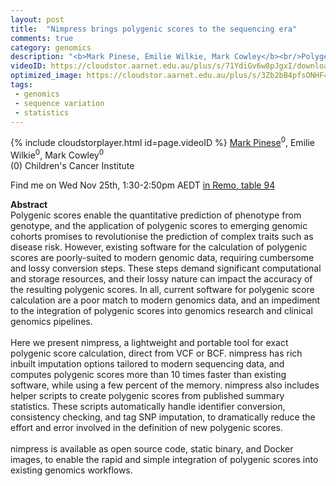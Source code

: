 ```yaml
---
layout: post
title:  "Nimpress brings polygenic scores to the sequencing era"
comments: true
category: genomics
description: "<b>Mark Pinese, Emilie Wilkie, Mark Cowley</b><br/>Polygenic scores enable the quantitative predictio..."
videoID: https://cloudstor.aarnet.edu.au/plus/s/71YdiGv6w8pJgxI/download
optimized_image: https://cloudstor.aarnet.edu.au/plus/s/3Zb2bB4pfsONHF4/download
tags:
 - genomics
 - sequence variation
 - statistics
---
```

{% include cloudstorplayer.html id=page.videoID %}
<u>Mark Pinese</u><sup>0</sup>, Emilie Wilkie<sup>0</sup>, Mark Cowley<sup>0</sup><br/>
\(0\) Children's Cancer Institute

Find me on Wed Nov 25th, 1:30-2:50pm AEDT [in Remo, table 94](https://live.remo.co/e/abacbs2020-day-2/register)

<b>Abstract</b><br/>
Polygenic scores enable the quantitative prediction of phenotype from genotype, and the application of polygenic scores to emerging genomic cohorts promises to revolutionise the prediction of complex traits such as disease risk. However, existing software for the calculation of polygenic scores are poorly-suited to modern genomic data, requiring cumbersome and lossy conversion steps. These steps demand significant computational and storage resources, and their lossy nature can impact the accuracy of the resulting polygenic scores. In all, current software for polygenic score calculation are a poor match to modern genomics data, and an impediment to the integration of polygenic scores into genomics research and clinical genomics pipelines.<br/><br/>Here we present nimpress, a lightweight and portable tool for exact polygenic score calculation, direct from VCF or BCF. nimpress has rich inbuilt imputation options tailored to modern sequencing data, and computes polygenic scores more than 10 times faster than existing software, while using a few percent of the memory. nimpress also includes helper scripts to create polygenic scores from published summary statistics. These scripts automatically handle identifier conversion, consistency checking, and tag SNP imputation, to dramatically reduce the effort and error involved in the definition of new polygenic scores.<br/><br/>nimpress is available as open source code, static binary, and Docker images, to enable the rapid and simple integration of polygenic scores into existing genomics workflows.
